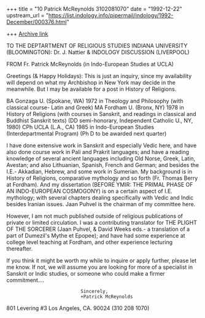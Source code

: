 +++
title = "10 Patrick McReynolds 3102081070"
date = "1992-12-22"
upstream_url = "https://list.indology.info/pipermail/indology/1992-December/000376.html"

+++
[Archive link](https://list.indology.info/pipermail/indology/1992-December/000376.html)


TO THE DEPTARTMENT OF RELIGIOUS STUDIES
INDIANA UNIVERSITY (BLOOMINGTON): Dr. J. Nattier
&
INDOLOGY DISCUSSION (LIVERPOOL)

FROM Fr. Patrick McReynolds
(in Indo-European Studies at UCLA)

Greetings (& Happy Holidays):
This is just an inquiry, since my availability will depend
on what my Archbishop in New York may decide in the meanwhile.
But I may be available for a post in History of Religions.

BA Gonzaga U. (Spokane, WA) 1972 in Theology and Philosophy
   (with classical course- Latin and Greek)
MA Fordham U. (Bronx, NY) 1978 in History of Religions
   (with courses in Sanskrit, and readings in classical and
     Buddhist Sanskrit texts)
(DD semi-honorary, Independent Catholic U., NY, 1980)
CPh UCLA (L.A., CA) 1985 in Indo-European Studies
   (Interdepartmental Program) (Ph D to be awarded next quarter)

I have done extensive work in Sanskrit and especially Vedic here,
and have also done course work in Pali and Prakrit languages;
and have a reading knowledge of several ancient languages
including Old Norse, Greek, Latin, Avestan; and also Lithuanian,
Spanish, French and German; and besides the I.E.-
Akkadian, Hebrew, and some work in Sumerian.
My background is in History of Religions, comparative mythology
and so forth (Fr. Thomas Berry at Fordham). And my dissertation
(BEFORE YMIR: THE PRIMAL PHASE OF AN INDO-EUROPEAN COSMOGONY)
is on a certain aspect of I.E. mythology; with several chapters
dealing specifically with Vedic and Indic besides Iranian issues.
Jaan Puhvel is the chairman of my committee here.

However, I am not much published outside of religious publications
of private or limited circulation.
I was a contributing translator for THE PLIGHT OF THE SORCERER
(Jaan Puhvel, & David Weeks eds.- a translation of a part of
Dumezil's Mythe et Epopee);
and have had some experience at college level teaching
at Fordham, and other experience lecturing thereafter.

If you think it might be worth my while to inquire or apply
further, please let me know.
If not, we will assume you are looking for more of a specialist
in Sanskrit or Indic studies, or someone who could make a firmer
commitment....

                               Sincerely,
                               +Patrick McReynolds

801 Levering #3
Los Angeles, CA. 90024
  (310 208 1070)

<IEP0PMR at MVS.OAC.UCLA.EDU>




